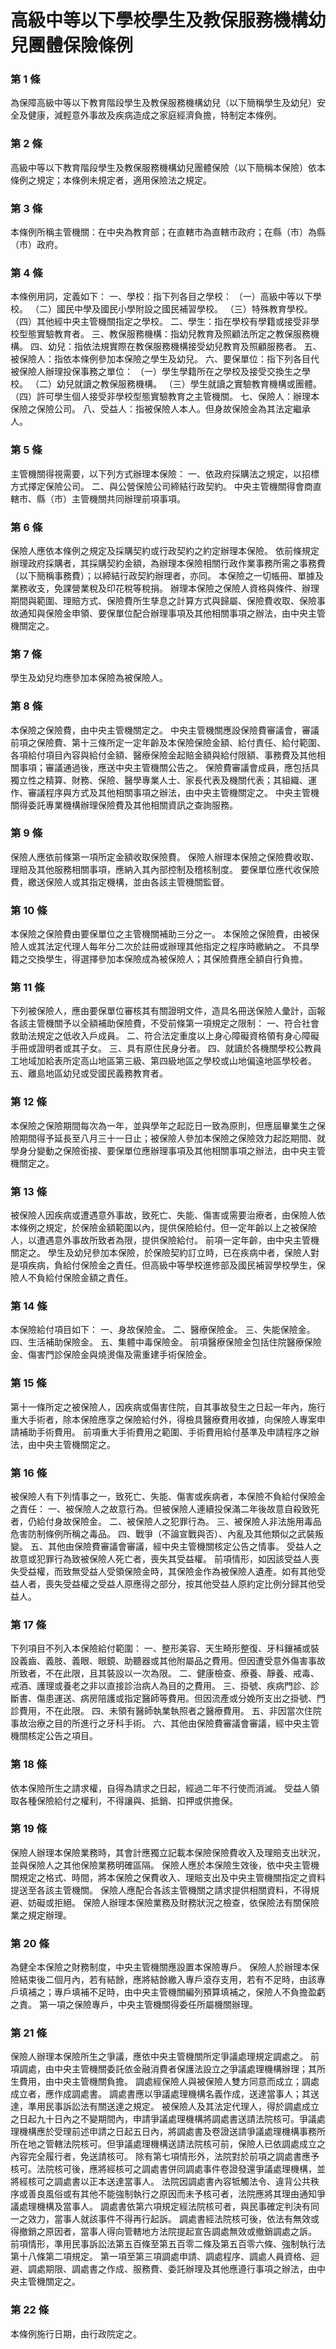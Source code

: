 # 高級中等以下學校學生及教保服務機構幼兒團體保險條例

### 第 1 條

為保障高級中等以下教育階段學生及教保服務機構幼兒（以下簡稱學生及幼兒）安全及健康，減輕意外事故及疾病造成之家庭經濟負擔，特制定本條例。

### 第 2 條

高級中等以下教育階段學生及教保服務機構幼兒團體保險（以下簡稱本保險）依本條例之規定；本條例未規定者，適用保險法之規定。

### 第 3 條

本條例所稱主管機關：在中央為教育部；在直轄市為直轄市政府；在縣（市）為縣（市）政府。

### 第 4 條

本條例用詞，定義如下：
一、學校：指下列各目之學校：
（一）高級中等以下學校。
（二）國民中學及國民小學附設之國民補習學校。
（三）特殊教育學校。
（四）其他經中央主管機關指定之學校。
二、學生：指在學校有學籍或接受非學校型態實驗教育者。
三、教保服務機構：指幼兒教育及照顧法所定之教保服務機構。
四、幼兒：指依法規實際在教保服務機構接受幼兒教育及照顧服務者。
五、被保險人：指依本條例參加本保險之學生及幼兒。
六、要保單位：指下列各目代被保險人辦理投保事務之單位：
（一）學生學籍所在之學校及接受交換生之學校。
（二）幼兒就讀之教保服務機構。
（三）學生就讀之實驗教育機構或團體。
（四）許可學生個人接受非學校型態實驗教育之主管機關。
七、保險人：辦理本保險之保險公司。
八、受益人：指被保險人本人。但身故保險金為其法定繼承人。

### 第 5 條

主管機關得視需要，以下列方式辦理本保險：
一、依政府採購法之規定，以招標方式擇定保險公司。
二、與公營保險公司締結行政契約。
中央主管機關得會商直轄市、縣（市）主管機關共同辦理前項事項。

### 第 6 條

保險人應依本條例之規定及採購契約或行政契約之約定辦理本保險。
依前條規定辦理政府採購者，其採購契約金額，為辦理本保險相關行政作業事務所需之事務費（以下簡稱事務費）；以締結行政契約辦理者，亦同。
本保險之一切帳冊、單據及業務收支，免課營業稅及印花稅等稅捐。
辦理本保險之保險人資格與條件、辦理期間與範圍、理賠方式、保險費所生孳息之計算方式與歸屬、保險費收取、保險事故通知與保險金申領、要保單位配合辦理事項及其他相關事項之辦法，由中央主管機關定之。

### 第 7 條

學生及幼兒均應參加本保險為被保險人。

### 第 8 條

本保險之保險費，由中央主管機關定之。
中央主管機關應設保險費審議會，審議前項之保險費、第十三條所定一定年齡及本保險保險金額、給付責任、給付範圍、各項給付項目內容與給付金額、醫療保險金起賠金額與給付限額、事務費及其他相關事項；審議通過後，應送中央主管機關公告之。
保險費審議會成員，應包括具獨立性之精算、財務、保險、醫學專業人士、家長代表及機關代表；其組織、運作、審議程序與方式及其他相關事項之辦法，由中央主管機關定之。
中央主管機關得委託專業機構辦理保險費及其他相關資訊之查詢服務。

### 第 9 條

保險人應依前條第一項所定金額收取保險費。
保險人辦理本保險之保險費收取、理賠及其他服務相關事項，應納入其內部控制及稽核制度。
要保單位應代收保險費，繳送保險人或其指定機構，並由各該主管機關監督。

### 第 10 條

本保險之保險費由要保單位之主管機關補助三分之一。
本保險之保險費，由被保險人或其法定代理人每年分二次於註冊或辦理其他指定之程序時繳納之。
不具學籍之交換學生，得選擇參加本保險成為被保險人；其保險費應全額自行負擔。

### 第 11 條

下列被保險人，應由要保單位審核其有關證明文件，造具名冊送保險人彙計，函報各該主管機關予以全額補助保險費，不受前條第一項規定之限制：
一、符合社會救助法規定之低收入戶成員。
二、符合法定重度以上身心障礙資格領有身心障礙手冊或證明者或其子女。
三、具有原住民身分者。
四、就讀於各機關學校公教員工地域加給表所定高山地區第三級、第四級地區之學校或山地偏遠地區學校者。
五、離島地區幼兒或受國民義務教育者。

### 第 12 條

本保險之保險期間每次為一年，並與學年之起訖日一致為原則，但應屆畢業生之保險期間得予延長至八月三十一日止；被保險人參加本保險之保險效力起訖期間、就學身分變動之保險銜接、要保單位應辦理事項及其他相關事項之辦法，由中央主管機關定之。

### 第 13 條

被保險人因疾病或遭遇意外事故，致死亡、失能、傷害或需要治療者，由保險人依本條例之規定，於保險金額範圍以內，提供保險給付。但一定年齡以上之被保險人，以遭遇意外事故所致者為限，提供保險給付。
前項一定年齡，由中央主管機關定之。
學生及幼兒參加本保險，於保險契約訂立時，已在疾病中者，保險人對是項疾病，負給付保險金之責任。但高級中等學校進修部及國民補習學校學生，保險人不負給付保險金額之責任。

### 第 14 條

本保險給付項目如下：
一、身故保險金。
二、醫療保險金。
三、失能保險金。
四、生活補助保險金。
五、集體中毒保險金。
前項醫療保險金包括住院醫療保險金、傷害門診保險金與燒燙傷及需重建手術保險金。

### 第 15 條

第十一條所定之被保險人，因疾病或傷害住院，自其事故發生之日起一年內，施行重大手術者，除本保險應享之保險給付外，得檢具醫療費用收據，向保險人專案申請補助手術費用。
前項重大手術費用之範圍、手術費用給付基準及申請程序之辦法，由中央主管機關定之。

### 第 16 條

被保險人有下列情事之一，致死亡、失能、傷害或疾病者，本保險不負給付保險金之責任：
一、被保險人之故意行為。但被保險人連續投保滿二年後故意自殺致死者，仍給付身故保險金。
二、被保險人之犯罪行為。
三、被保險人非法施用毒品危害防制條例所稱之毒品。
四、戰爭（不論宣戰與否）、內亂及其他類似之武裝叛變。
五、其他由保險費審議會審議，經中央主管機關核定公告之情事。
受益人之故意或犯罪行為致被保險人死亡者，喪失其受益權。
前項情形，如因該受益人喪失受益權，而致無受益人受領保險金時，其保險金作為被保險人遺產。如有其他受益人者，喪失受益權之受益人原應得之部分，按其他受益人原約定比例分歸其他受益人。

### 第 17 條

下列項目不列入本保險給付範圍：
一、整形美容、天生畸形整復、牙科鑲補或裝設義齒、義肢、義眼、眼鏡、助聽器或其他附屬品之費用。但因遭受意外傷害事故所致者，不在此限，且其裝設以一次為限。
二、健康檢查、療養、靜養、戒毒、戒酒、護理或養老之非以直接診治病人為目的之費用。
三、掛號、疾病門診、診斷書、傷患運送、病房陪護或指定醫師等費用。但因流產或分娩所支出之掛號、門診費用，不在此限。
四、未領有醫師執業執照者之醫療費用。
五、非因當次住院事故治療之目的所進行之牙科手術。
六、其他由保險費審議會審議，經中央主管機關核定公告之項目。

### 第 18 條

依本保險所生之請求權，自得為請求之日起，經過二年不行使而消滅。
受益人領取各種保險給付之權利，不得讓與、抵銷、扣押或供擔保。

### 第 19 條

保險人辦理本保險業務時，其會計應獨立記載本保險保險費收入及理賠支出狀況，並與保險人之其他保險業務明確區隔。
保險人應於本保險生效後，依中央主管機關規定之格式、時間，將本保險之保費收入、理賠支出及中央主管機關指定之資料提送至各該主管機關。
保險人應配合各該主管機關之請求提供相關資料，不得規避、妨礙或拒絕。
保險人辦理本保險業務及財務狀況之檢查，依保險法有關保險業之規定辦理。

### 第 20 條

為健全本保險之財務制度，中央主管機關應設置本保險專戶。
保險人於辦理本保險結束後二個月內，若有結餘，應將結餘繳入專戶滾存支用，若有不足時，由該專戶填補之；專戶填補不足時，由中央主管機關編列預算填補之，保險人不負擔盈虧之責。
第一項之保險專戶，中央主管機關得委任所屬機關辦理。

### 第 21 條

保險人辦理本保險所生之爭議，應依中央主管機關所定爭議處理規定調處之。
前項調處，由中央主管機關委託依金融消費者保護法設立之爭議處理機構辦理；其所生費用，由中央主管機關負擔。
調處經保險人與被保險人雙方同意而成立；調處成立者，應作成調處書。
調處書應以爭議處理機構名義作成，送達當事人；其送達，準用民事訴訟法有關送達之規定。
被保險人及其法定代理人，得於調處成立之日起九十日內之不變期間內，申請爭議處理機構將調處書送請法院核可。爭議處理機構應於受理前述申請之日起五日內，將調處書及卷證送請爭議處理機構事務所所在地之管轄法院核可。但爭議處理機構送請法院核可前，保險人已依調處成立之內容完全履行者，免送請核可。
除有第七項情形外，法院對於前項之調處書應予核可。法院核可後，應將經核可之調處書併同調處事件卷證發還爭議處理機構，並將經核可之調處書以正本送達當事人。
法院因調處書內容牴觸法令、違背公共秩序或善良風俗或有其他不能強制執行之原因而未予核可者，法院應將其理由通知爭議處理機構及當事人。
調處書依第六項規定經法院核可者，與民事確定判決有同一之效力，當事人就該事件不得再行起訴。
調處書經法院核可後，依法有無效或得撤銷之原因者，當事人得向管轄地方法院提起宣告調處無效或撤銷調處之訴。
前項情形，準用民事訴訟法第五百條至第五百零二條及第五百零六條、強制執行法第十八條第二項規定。
第一項至第三項調處申請、調處程序、調處人員資格、迴避、調處期限、調處書之作成、服務費、委託辦理及其他應遵行事項之辦法，由中央主管機關定之。

### 第 22 條

本條例施行日期，由行政院定之。
